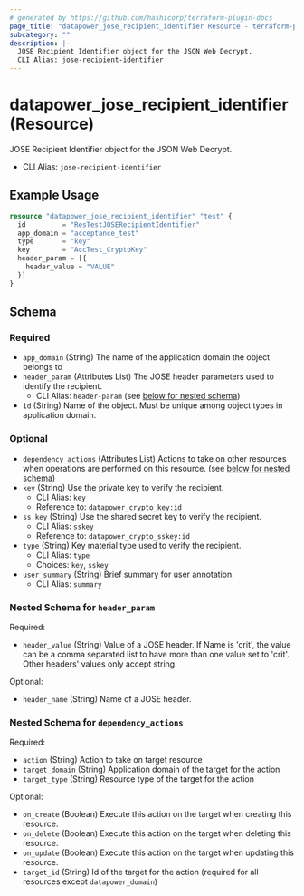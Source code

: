 ```yaml
---
# generated by https://github.com/hashicorp/terraform-plugin-docs
page_title: "datapower_jose_recipient_identifier Resource - terraform-provider-datapower"
subcategory: ""
description: |-
  JOSE Recipient Identifier object for the JSON Web Decrypt.
  CLI Alias: jose-recipient-identifier
---
```


# datapower_jose_recipient_identifier (Resource)

JOSE Recipient Identifier object for the JSON Web Decrypt.
  - CLI Alias: `jose-recipient-identifier`

## Example Usage

```terraform
resource "datapower_jose_recipient_identifier" "test" {
  id         = "ResTestJOSERecipientIdentifier"
  app_domain = "acceptance_test"
  type       = "key"
  key        = "AccTest_CryptoKey"
  header_param = [{
    header_value = "VALUE"
  }]
}
```

<!-- schema generated by tfplugindocs -->
## Schema

### Required

- `app_domain` (String) The name of the application domain the object belongs to
- `header_param` (Attributes List) The JOSE header parameters used to identify the recipient.
  - CLI Alias: `header-param` (see [below for nested schema](#nestedatt--header_param))
- `id` (String) Name of the object. Must be unique among object types in application domain.

### Optional

- `dependency_actions` (Attributes List) Actions to take on other resources when operations are performed on this resource. (see [below for nested schema](#nestedatt--dependency_actions))
- `key` (String) Use the private key to verify the recipient.
  - CLI Alias: `key`
  - Reference to: `datapower_crypto_key:id`
- `ss_key` (String) Use the shared secret key to verify the recipient.
  - CLI Alias: `sskey`
  - Reference to: `datapower_crypto_sskey:id`
- `type` (String) Key material type used to verify the recipient.
  - CLI Alias: `type`
  - Choices: `key`, `sskey`
- `user_summary` (String) Brief summary for user annotation.
  - CLI Alias: `summary`

<a id="nestedatt--header_param"></a>
### Nested Schema for `header_param`

Required:

- `header_value` (String) Value of a JOSE header. If Name is 'crit', the value can be a comma separated list to have more than one value set to 'crit'. Other headers' values only accept string.

Optional:

- `header_name` (String) Name of a JOSE header.


<a id="nestedatt--dependency_actions"></a>
### Nested Schema for `dependency_actions`

Required:

- `action` (String) Action to take on target resource
- `target_domain` (String) Application domain of the target for the action
- `target_type` (String) Resource type of the target for the action

Optional:

- `on_create` (Boolean) Execute this action on the target when creating this resource.
- `on_delete` (Boolean) Execute this action on the target when deleting this resource.
- `on_update` (Boolean) Execute this action on the target when updating this resource.
- `target_id` (String) Id of the target for the action (required for all resources except `datapower_domain`)
